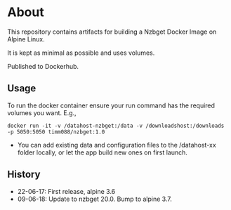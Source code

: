 # About

This repository contains artifacts for building a Nzbget Docker Image on Alpine Linux.

It is kept as minimal as possible and uses volumes.

Published to Dockerhub.

## Usage

To run the docker container ensure your run command has the required volumes you want. E.g.,

`docker run -it -v /datahost-nzbget:/data -v /downloadshost:/downloads -p 5050:5050 timm088/nzbget:1.0`

- You can add existing data and configuration files to the /datahost-xx folder locally, or let the app build new ones on first launch.

## History

- 22-06-17: First release, alpine 3.6
- 09-06-18: Update to nzbget 20.0. Bump to alpine 3.7.